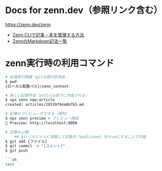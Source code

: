 # Docs for zenn.dev（参照リンク含む）
https://zenn.dev/zenn

- [Zenn CLIで記事・本を管理する方法](https://zenn.dev/zenn/articles/zenn-cli-guide)
- [ZennのMarkdown記法一覧](https://zenn.dev/zenn/articles/markdown-guide)

# zenn実行時の利用コマンド

```sh
# 処理実行階層（gitの西行衣改装
$ pwd
{ローカル配置パス}/zenn_content

# 新しい記事作成（article直下に作成される）
$ npx zenn new:article 
created: articles/29539f94a6b7b5.md

# 記事のプレビューができる（便利）
$ npx zenn preview # プレビュー開始
👀 Preview: http://localhost:8000

# 記事の公開
	## gitリポジトリに登録して記事内「published」をtrueにすることで可能
$ git add {ファイル}
$ git commit -m "{コメント}"
$ git push

```sh
test
